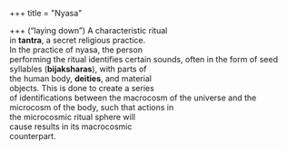 +++
title = "Nyasa"

+++
(“laying down”) A characteristic ritual  
in **tantra**, a secret religious practice.  
In the practice of nyasa, the person  
performing the ritual identifies certain sounds, often in the form of seed  
syllables (**bijaksharas**), with parts of  
the human body, **deities**, and material  
objects. This is done to create a series  
of identifications between the macrocosm of the universe and the microcosm of the body, such that actions in  
the microcosmic ritual sphere will  
cause results in its macrocosmic  
counterpart.